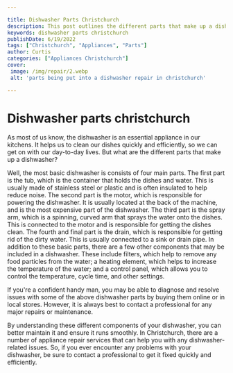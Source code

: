 ```yaml
---

title: Dishwasher Parts Christchurch
description: This post outlines the different parts that make up a dishwasher and why it's important to know them. It's a must-read for anyone who owns a dishwasher or is considering purchasing one.
keywords: dishwasher parts christchurch
publishDate: 6/19/2022
tags: ["Christchurch", "Appliances", "Parts"]
author: Curtis
categories: ["Appliances Christchurch"]
cover: 
 image: /img/repair/2.webp
 alt: 'parts being put into a dishwasher repair in christchurch'

---
```


# Dishwasher parts christchurch

As most of us know, the dishwasher is an essential appliance in our kitchens. It helps us to clean our dishes quickly and efficiently, so we can get on with our day-to-day lives. But what are the different parts that make up a dishwasher?

Well, the most basic dishwasher is consists of four main parts. The first part is the tub, which is the container that holds the dishes and water. This is usually made of stainless steel or plastic and is often insulated to help reduce noise. The second part is the motor, which is responsible for powering the dishwasher. It is usually located at the back of the machine, and is the most expensive part of the dishwasher. The third part is the spray arm, which is a spinning, curved arm that sprays the water onto the dishes. This is connected to the motor and is responsible for getting the dishes clean. The fourth and final part is the drain, which is responsible for getting rid of the dirty water. This is usually connected to a sink or drain pipe. In addition to these basic parts, there are a few other components that may be included in a dishwasher. These include filters, which help to remove any food particles from the water; a heating element, which helps to increase the temperature of the water; and a control panel, which allows you to control the temperature, cycle time, and other settings.

If you're a confident handy man, you may be able to diagnose and resolve issues with some of the above dishwasher parts by buying them online or in local stores. However, it is always best to contact a professional for any major repairs or maintenance.

By understanding these different components of your dishwasher, you can better maintain it and ensure it runs smoothly. In Christchurch, there are a number of appliance repair services that can help you with any dishwasher-related issues. So, if you ever encounter any problems with your dishwasher, be sure to contact a professional to get it fixed quickly and efficiently.